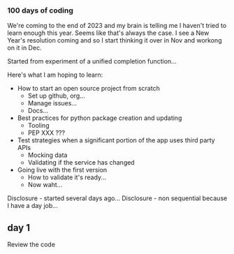 ### 100 days of coding

We're coming to the end of 2023 and my brain is telling me I haven't tried
to learn enough this year.  Seems like that's always the case.  I see a New Year's
resolution coming and so I start thinking it over in Nov and workong on it in Dec.

Started from experiment of a unified completion function...


Here's what I am hoping to learn:

* How to start an open source project from scratch 
  * Set up github, org...
  * Manage issues...
  * Docs...
* Best practices for python package creation and updating
  * Tooling
  * PEP XXX ???
* Test strategies when a significant portion of the app uses third party APIs 
  * Mocking data
  * Validating if the service has changed 
* Going live with the first version
  * How to validate it's ready...
  * Now waht...

Disclosure - started several days ago...
Disclosure - non sequential because I have a day job...
  
## day 1

Review the code
